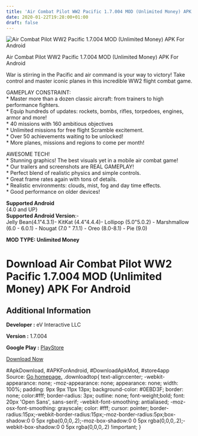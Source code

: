 ```yaml
---
title: 'Air Combat Pilot WW2 Pacific 1.7.004 MOD (Unlimited Money) APK For Android'
date: 2020-01-22T19:28:00+01:00
draft: false
---
```


![Air Combat Pilot WW2 Pacific 1.7.004 MOD (Unlimited Money) APK For Android](https://i0.wp.com/apkhome.net/wp-content/uploads/2020/01/Air-Combat-Pilot-WW2-Pacific-1.7.004-MOD-Unlimited-Money.png "Air Combat Pilot WW2 Pacific 1.7.004 MOD (Unlimited Money) APK For Android")

  

Air Combat Pilot WW2 Pacific 1.7.004 MOD (Unlimited Money) APK For Android

War is stirring in the Pacific and air command is your way to victory! Take control and master iconic planes in this incredible WW2 flight combat game.

GAMEPLAY CONSTRAINT:  
\* Master more than a dozen classic aircraft: from trainers to high performance fighters.  
\* Equip hundreds of updates: rockets, bombs, rifles, torpedoes, engines, armor and more!  
\* 40 missions with 160 ambitious objectives  
\* Unlimited missions for free flight Scramble excitement.  
\* Over 50 achievements waiting to be unlocked!  
\* More planes, missions and regions to come per month!

AWESOME TECH!  
\* Stunning graphics! The best visuals yet in a mobile air combat game!  
\* Our trailers and screenshots are REAL GAMEPLAY!  
\* Perfect blend of realistic physics and simple controls.  
\* Great frame rates again with tons of details.  
\* Realistic environments: clouds, mist, fog and day time effects.  
\* Good performance on older devices!

**Supported Android**  
{4.0 and UP}  
**Supported Android Version**:-  
Jelly Bean(4.1"4.3.1)- KitKat (4.4"4.4.4)- Lollipop (5.0"5.0.2) - Marshmallow (6.0 - 6.0.1) - Nougat (7.0 " 7.1.1) - Oreo (8.0-8.1) - Pie (9.0)

**MOD TYPE: Unlimited Money**

Download Air Combat Pilot WW2 Pacific 1.7.004 MOD (Unlimited Money) APK For Android
===================================================================================

Additional Information
----------------------

**Developer :** eV Interactive LLC

**Version :** 1.7.004

**Google Play :** [PlayStore](https://play.google.com/store/apps/details?id=com.evinteractive.aircombatpilot)

  

[Download Now](https://store4app.co/post/air-combat-pilot-ww2-pacific-1-7-004-mod-unlimited-money-apk-for-android_1579716735)

  
#ApkDownload, #APKForAndroid, #DownloadApkMod, #store4app  
Source: [Go homepage.](https://store4app.co/post/air-combat-pilot-ww2-pacific-1-7-004-mod-unlimited-money-apk-for-android_1579716735) .downloadtop{ text-align:center; -webkit-appearance: none; -moz-appearance: none; appearance: none; width: 100%; padding: 9px 9px 11px 13px; background-color: #0EBD3F; border: none; color:#fff; border-radius: 3px; outline: none; font-weight;bold; font: 20px 'Open Sans', sans-serif; -webkit-font-smoothing: antialiased; -moz-osx-font-smoothing: grayscale; color: #fff; cursor: pointer; border-radius:15px;-webkit-border-radius:15px;-moz-border-radius:5px;box-shadow:0 0 5px rgba(0,0,0,.2);-moz-box-shadow:0 0 5px rgba(0,0,0,.2);-webkit-box-shadow:0 0 5px rgba(0,0,0,.2) !important; }